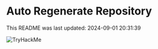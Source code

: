 # Auto Regenerate Repository

This README was last updated: 2024-09-01 20:31:39

 ![TryHackMe](https://tryhackme.com/badge/533634)